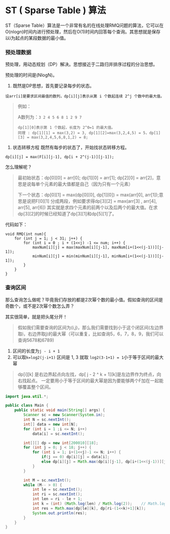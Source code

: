 # ST ( Sparse Table ) 算法

ST（Sparse Table）算法是一个非常有名的在线处理RMQ问题的算法，它可以在O(nlogn)时间内进行预处理，然后在O(1)时间内回答每个查询。其思想就是保存以i为起点的某段数据的最小值。

### 预处理数据

预处理，用动态规划（DP）解决。思想接近于二路归并排序过程的分治思想。

预处理的时间是(NlogN)。

1. 既然是DP思想，首先要记录每步的状态。

```
设arr[i]是要求区间最值的数列，dp[i][j]表示从第 i 个数起连续 2^j 个数中的最大值。
```

> 例如：
>
> A数列为：`3 2 4 5 6 8 1 2 9 7`
>
> ```
> dp[1][0]表示第 1 个数起，长度为 2^0=1 的最大值。
> 同理 : dp[1][1] = max(3,2) = 3, dp[1][2]=max(3,2,4,5) = 5，dp[1][3] = max(3,2,4,5,6,8,1,2) = 8;
> ```

1. 状态转移方程
   既然有每步的状态了，开始找状态转移方程。

```
dp[i][j] = max(F[i][j-1], dp[i + 2^(j-1)][j-1]);
```

怎么理解呢？

> 最初始状态：dp\[0\]\[0\] = arr\[0\]; dp\[1\]\[0\] = arr\[1\]; dp\[2\]\[0\] = arr\[2\]，意思是说每单个元素的最大值都是自己（因为只有一个元素）
>
> 下一个状态：dp\[0\]\[1\] = max(dp\[0\]\[0\], dp\[1\]\[0\]) = max(arr\[0\], arr\[1\]);意思是说把F\[0\]\[1\] 分成两段，例如要求得dp\[3\]\[2\] = max(arr[3] , arr[4], arr[5], arr[6]) 其实就是求四个元素的前两个以及后两个的最大值。在求dp\[3\]\[2\]的时候已经知道了dp\[3\]\[1\]和dp\[5\]\[1\]了。

代码如下：

```
void RMQ(int num){
    for (int j = 1; j < 31; j++) {
        for (int i = 0 ; i + (1<<j) -1 <= num; i++) {
        	maxNum[i][j] = max(maxNum[i][j-1], maxNum[i+(1<<(j-1))][j-1]);
			minNum[i][j] = min(minNum[i][j-1], minNum[i+(1<<(j-1))][j-1]);
        }
    }
}
```

### 查询区间

那么查询怎么做呢？毕竟我们存放的都是2次幂个数的最小值。假如查询的区间是奇数个，或不是2次幂个数怎么弄？

其实很简单，就是把头尾分开！

> 假如我们需要查询的区间为(i,j)，那么我们需要找到小于这个闭区间(左边界取i，右边界取j)的最大幂（可以重复，比如查询5，6，7，8，9，我们可以查询5678和6789)

1. 区间的长度为`j - i + 1`
2. 可以取`k=log2(j-i+1)` 区间是 1, 3 就取 `log2(3-1+1) = 1`小于等于区间的最大幂

> dp\[i\]\[k\] 是右边界起点向左找，dp\[ j - 2 ^ k + 1\]\[k\]是左边界作为终点，向右找起点。 一定要用小于等于区间的最大幂是因为要能够两个F加在一起能够覆盖整个区间。



```java
import java.util.*;

public class Main {
    public static void main(String[] args) {
        Scanner sc = new Scanner(System.in);
        int N = sc.nextInt();
        int[] data = new int[N];
        for (int i = 1 ;i <= N; i++)
            data[i] = sc.nextInt();

        int[][] dp = new int[200010][18];
        for (int j = 0; j < 18; j++) {
            for (int i = 1; i+(1<<j)-1 <= N; i++) {
                if(j == 0) dp[i][j] = data[i];
                else dp[i][j] = Math.max(dp[i][j-1], dp[i+(1<<(j-1))][j-1]);
            }
        }

        int M = sc.nextInt();
        while (M-- > 0) {
            int le = sc.nextInt();
            int ri = sc.nextInt();
            int len = ri - le + 1;
            int k = (int) (Math.log(len) / Math.log(2));	// Math.log(len)/Math.log(2) == Math.log2(len);
            int res = Math.max(dp[le][k], dp[ri-(1<<k)+1][k]);
            System.out.println(res);
        }
    }
}
```

